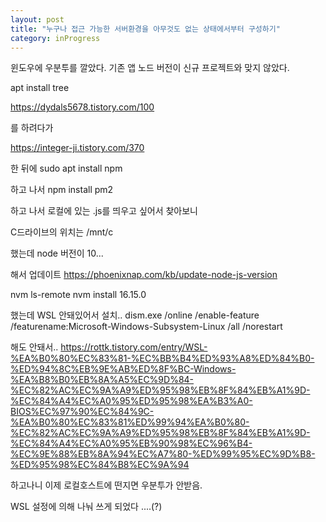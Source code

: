 ```yaml
---
layout: post
title: "누구나 접근 가능한 서버환경을 아무것도 없는 상태에서부터 구성하기"
category: inProgress
---
```


윈도우에 우분투를 깔았다.
기존 앱 노드 버전이 신규 프로젝트와 맞지 않았다.


apt install tree


https://dydals5678.tistory.com/100

를 하려다가

https://integer-ji.tistory.com/370

한 뒤에 sudo apt install npm

하고 나서 npm install pm2

하고 나서 로컬에 있는 .js를 띄우고 싶어서 찾아보니

C드라이브의 위치는 /mnt/c

했는데 node 버전이 10...

해서 업데이트
https://phoenixnap.com/kb/update-node-js-version

nvm ls-remote
nvm install 16.15.0

했는데 WSL 안돼있어서 설치..
dism.exe /online /enable-feature /featurename:Microsoft-Windows-Subsystem-Linux /all /norestart

해도 안돼서..
https://rottk.tistory.com/entry/WSL-%EA%B0%80%EC%83%81-%EC%BB%B4%ED%93%A8%ED%84%B0-%ED%94%8C%EB%9E%AB%ED%8F%BC-Windows-%EA%B8%B0%EB%8A%A5%EC%9D%84-%EC%82%AC%EC%9A%A9%ED%95%98%EB%8F%84%EB%A1%9D-%EC%84%A4%EC%A0%95%ED%95%98%EA%B3%A0-BIOS%EC%97%90%EC%84%9C-%EA%B0%80%EC%83%81%ED%99%94%EA%B0%80-%EC%82%AC%EC%9A%A9%ED%95%98%EB%8F%84%EB%A1%9D-%EC%84%A4%EC%A0%95%EB%90%98%EC%96%B4-%EC%9E%88%EB%8A%94%EC%A7%80-%ED%99%95%EC%9D%B8-%ED%95%98%EC%84%B8%EC%9A%94



하고나니 이제 로컬호스트에 떤지면 우분투가 안받음.

WSL 설정에 의해 나눠 쓰게 되었다 ....(?)


